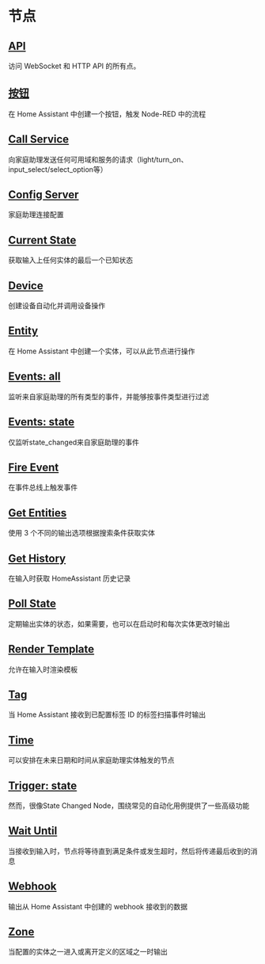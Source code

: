 # 节点

## [API](./API.md)

访问 WebSocket 和 HTTP API 的所有点。

## [按钮](./button.md)

在 Home Assistant 中创建一个按钮，触发 Node-RED 中的流程

## [Call Service](./call-service.md)

向家庭助理发送任何可用域和服务的请求（light/turn_on、input_select/select_option等）

## [Config Server](./config-server.md)

家庭助理连接配置

## [Current State](./current-state.md)

获取输入上任何实体的最后一个已知状态

## [Device](./device.md)

创建设备自动化并调用设备操作

## [Entity](./entity.md)

在 Home Assistant 中创建一个实体，可以从此节点进行操作

## [Events: all](./events-all.md)

监听来自家庭助理的所有类型的事件，并能够按事件类型进行过滤

## [Events: state](events-state.md)

仅监听state_changed来自家庭助理的事件

## [Fire Event](./fire-event.md)

在事件总线上触发事件

## [Get Entities](./get-entities.md)

使用 3 个不同的输出选项根据搜索条件获取实体

## [Get History](./get-history.md)

在输入时获取 HomeAssistant 历史记录

## [Poll State](./poll-state.md)

定期输出实体的状态，如果需要，也可以在启动时和每次实体更改时输出

## [Render Template](./render-template.md)

允许在输入时渲染模板

## [Tag](./tag.md)

当 Home Assistant 接收到已配置标签 ID 的标签扫描事件时输出

## [Time](./time.md)

可以安排在未来日期和时间从家庭助理实体触发的节点

## [Trigger: state](./trigger-state.md)

然而，很像State Changed Node，围绕常见的自动化用例提供了一些高级功能

## [Wait Until](./wait-until.md)

当接收到输入时，节点将等待直到满足条件或发生超时，然后将传递最后收到的消息

## [Webhook](./webhook.md)

输出从 Home Assistant 中创建的 webhook 接收到的数据

## [Zone](./zone.md)

当配置的实体之一进入或离开定义的区域之一时输出

